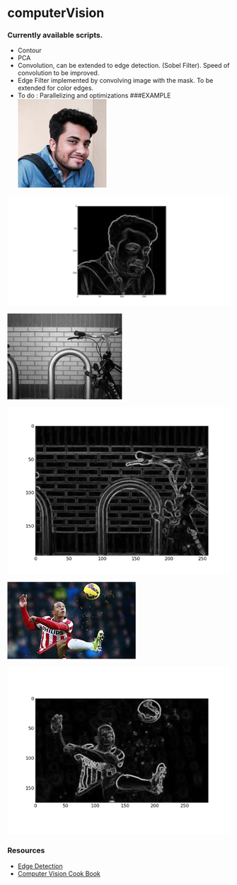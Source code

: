 # computerVision
### Currently available scripts.
* Contour
* PCA
* Convolution, can be extended to edge detection. (Sobel Filter). Speed of convolution to be improved.
* Edge Filter implemented by convolving image with the mask. To be extended for color edges.
* To do : Parallelizing and optimizations
###EXAMPLE 
 ![Original Image ]( pictures/ajay.jpg "RGB Image")


 ![Edge detection ]( pictures/ajaynew.png "Edge detected")

 ![Original Image ]( pictures/cycle.jpg "RGB Image")

 ![Edge detection ]( pictures/cycleout.png "Edge detected")

 ![Original Image ]( pictures/depay.jpg "RGB Image")

 ![Edge detection ]( pictures/depaynew.png "Edge detected")

### Resources
* [Edge Detection](http://blog.saush.com/2011/04/20/edge-detection-with-the-sobel-operator-in-ruby/) 
* [Computer Vision Cook Book](http://programmingcomputervision.com/)
